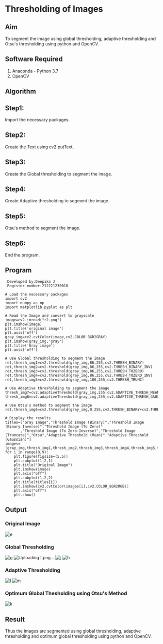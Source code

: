 # Thresholding of Images
## Aim
To segment the image using global thresholding, adaptive thresholding and Otsu's thresholding using python and OpenCV.

## Software Required
1. Anaconda - Python 3.7
2. OpenCV

## Algorithm
## Step1:
Import the necessary packages.

## Step2:
Create the Text using cv2.putText.

## Step3:
Create the Global thresholding to segment the image.

## Step4:
Create Adaptive thresholding to segment the image.

## Step5:
Otsu's method to segment the image.

## Step6:
End the program.

## Program
~~~
 Developed by:Deepika J
 Register number:212221230016
 ~~~
~~~
# Load the necessary packages
import cv2
import numpy as np
import matplotlib.pyplot as plt

# Read the Image and convert to grayscale
image=cv2.imread("r2.png")
plt.imshow(image)
plt.title('original image')
plt.axis('off')
gray_img=cv2.cvtColor(image,cv2.COLOR_BGR2GRAY)
plt.imshow(gray_img,'gray')
plt.title('Gray image')
plt.axis('off')

# Use Global thresholding to segment the image
ret,thresh_img1=cv2.threshold(gray_img,86,255,cv2.THRESH_BINARY)
ret,thresh_img2=cv2.threshold(gray_img,86,255,cv2.THRESH_BINARY_INV)
ret,thresh_img3=cv2.threshold(gray_img,86,255,cv2.THRESH_TOZERO)
ret,thresh_img4=cv2.threshold(gray_img,86,255,cv2.THRESH_TOZERO_INV)
ret,thresh_img5=cv2.threshold(gray_img,100,255,cv2.THRESH_TRUNC)

# Use Adaptive thresholding to segment the image
thresh_img7=cv2.adaptiveThreshold(gray_img,255,cv2.ADAPTIVE_THRESH_MEAN_C,cv2.THRESH_BINARY,11,2)
thresh_img8=cv2.adaptiveThreshold(gray_img,255,cv2.ADAPTIVE_THRESH_GAUSSIAN_C,cv2.THRESH_BINARY,11,2)

# Use Otsu's method to segment the image 
ret,thresh_img6=cv2.threshold(gray_img,0,255,cv2.THRESH_BINARY+cv2.THRESH_OTSU)

# Display the results
titles=["Gray Image","Threshold Image (Binary)","Threshold Image (Binary Inverse)","Threshold Image (To Zero)"
       ,"Threshold Image (To Zero-Inverse)","Threshold Image (Truncate)","Otsu","Adaptive Threshold (Mean)","Adaptive Threshold (Gaussian)"]
images=[gray_img,thresh_img1,thresh_img2,thresh_img3,thresh_img4,thresh_img5,thresh_img6,thresh_img7,thresh_img8]
for i in range(0,9):
    plt.figure(figsize=(5,5))
    plt.subplot(1,2,1)
    plt.title("Original Image")
    plt.imshow(image)
    plt.axis("off")
    plt.subplot(1,2,2)
    plt.title(titles[i])
    plt.imshow(cv2.cvtColor(images[i],cv2.COLOR_BGR2RGB))
    plt.axis("off")
    plt.show()   
   ~~~
## Output

### Original Image
![e](https://user-images.githubusercontent.com/94747031/235337846-15e2c844-afd6-42c3-9d1d-6ff3434723c4.png)

### Global Thresholding
![g](https://user-images.githubusercontent.com/94747031/235337854-a93aa9f6-048b-4022-97b7-964c219468e8.png)
![Uploading f.png…]()
![j](https://user-images.githubusercontent.com/94747031/235338001-16a0b4c5-7ff7-4136-ad5f-b21cedddf22c.png)
![h](https://user-images.githubusercontent.com/94747031/235338073-b402be15-0dab-4ef5-9789-10f1c4797e03.png)

### Adaptive Thresholding
![l](https://user-images.githubusercontent.com/94747031/235337883-84ebccc3-f2a0-4341-a8dc-b240c80a33a5.png)
![m](https://user-images.githubusercontent.com/94747031/235338045-eb28c0e4-3789-47f1-b004-e46f01fa553a.png)
### Optimum Global Thesholding using Otsu's Method
![k](https://user-images.githubusercontent.com/94747031/235337872-3f85a27d-7b58-4e26-ab15-51a8087a0ac5.png)

## Result
Thus the images are segmented using global thresholding, adaptive thresholding and optimum global thresholding using python and OpenCV.
